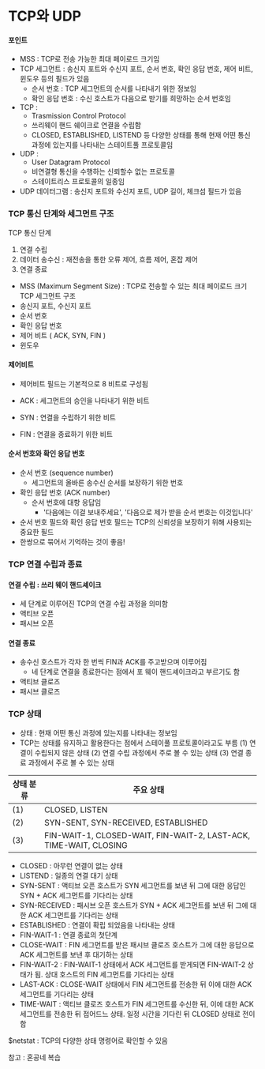 # TCP와 UDP

#### 포인트

- MSS : TCP로 전송 가능한 최대 페이로드 크기임
- TCP 세그먼트 : 송신지 포트와 수신지 포트, 순서 번호, 확인 응답 번호, 제어 비트, 윈도우 등의 필드가 있음
  - 순서 번호 : TCP 세그먼트의 순서를 나타내기 위한 정보임
  - 확인 응답 번호 : 수신 호스트가 다음으로 받기를 희망하는 순서 번호임
- TCP :
  - Trasmission Control Protocol
  - 쓰리웨이 핸드 쉐이크로 연결을 수립함
  - CLOSED, ESTABLISHED, LISTEND 등 다양한 상태를 통해 현재 어떤 통신 과정에 있는지를 나타내는 스테이트풀 프로토콜임
- UDP :
  - User Datagram Protocol
  - 비연결형 통신을 수행하는 신뢰할수 없는 프로토콜
  - 스테이트리스 프로토콜의 일종임
- UDP 데이터그램 : 송신지 포트와 수신지 포트, UDP 길이, 체크섬 필드가 있음

### TCP 통신 단계와 세그먼트 구조

TCP 통신 단계

1. 연결 수립
2. 데이터 송수신 : 재전송을 통한 오류 제어, 흐름 제어, 혼잡 제어
3. 연결 종료

- MSS (Maximum Segment Size) : TCP로 전송할 수 있는 최대 페이로드 크기
  TCP 세그먼트 구조
- 송신지 포트, 수신지 포트
- 순서 번호
- 확인 응답 번호
- 제어 비트 ( ACK, SYN, FIN )
- 윈도우

#### 제어비트

- 제어비트 필드는 기본적으로 8 비트로 구성됨

- ACK : 세그먼트의 승인을 나타내기 위한 비트
- SYN : 연결을 수립하기 위한 비트
- FIN : 연결을 종료하기 위한 비트

#### 순서 번호와 확인 응답 번호

- 순서 번호 (sequence number)
  - 세그먼트의 올바른 송수신 순서를 보장하기 위한 번호
- 확인 응답 번호 (ACK number)
  - 순서 번호에 대항 응답임
    - '다음에는 이걸 보내주세요', '다음으로 제가 받을 순서 번호는 이것입니다'
- 순서 번호 필드와 확인 응답 번호 필드는 TCP의 신뢰성을 보장하기 위해 사용되는 중요한 필드
- 한쌍으로 묶어서 기억하는 것이 좋음!

### TCP 연결 수립과 종료

#### 연결 수립 : 쓰리 웨이 핸드셰이크

- 세 단계로 이루어진 TCP의 연결 수립 과정을 의미함
- 액티브 오픈
- 패시브 오픈

#### 연결 종료

- 송수신 호스트가 각자 한 번씩 FIN과 ACK를 주고받으며 이루어짐
  - 네 단계로 연결을 종료한다는 점에서 포 웨이 핸드셰이크라고 부르기도 함
- 액티브 클로즈
- 패시브 클로즈

### TCP 상태

- 상태 : 현재 어떤 통신 과정에 있는지를 나타내는 정보임
- TCP는 상태를 유지하고 활용한다는 점에서 스테이풀 프로토콜이라고도 부름
  (1) 연결이 수립되지 않은 상태
  (2) 연결 수립 과정에서 주로 볼 수 있는 상태
  (3) 연결 종료 과정에서 주로 볼 수 있는 상태

| 상태 분류 | 주요 상태                                                         |
| --------- | ----------------------------------------------------------------- |
| (1)       | CLOSED, LISTEN                                                    |
| (2)       | SYN-SENT, SYN-RECEIVED, ESTABLISHED                               |
| (3)       | FIN-WAIT-1, CLOSED-WAIT, FIN-WAIT-2, LAST-ACK, TIME-WAIT, CLOSING |

- CLOSED : 아무런 연결이 없는 상태
- LISTEND : 일종의 연결 대기 상태
- SYN-SENT : 액티브 오픈 호스트가 SYN 세그먼트를 보낸 뒤 그에 대한 응답인 SYN + ACK 세그먼트를 기다리는 상태
- SYN-RECEIVED : 패시브 오픈 호스트가 SYN + ACK 세그먼트를 보낸 뒤 그에 대한 ACK 세그먼트를 기다리는 상태
- ESTABLISHED : 연결이 확립 되었음을 나타내는 상태
- FIN-WAIT-1 : 연결 종료의 첫단계
- CLOSE-WAIT : FIN 세그먼트를 받은 패시브 클로즈 호스트가 그에 대한 응답으로 ACK 세그먼트를 보낸 후 대기하는 상태
- FIN-WAIT-2 : FIN-WAIT-1 상태에서 ACK 세그먼트를 받게되면 FIN-WAIT-2 상태가 됨. 상대 호스트의 FIN 세그먼트를 기다리는 상태
- LAST-ACK : CLOSE-WAIT 상태에서 FIN 세그먼트를 전송한 뒤 이에 대한 ACK 세그먼트를 기다리는 상태
- TIME-WAIT : 액티브 클로즈 호스트가 FIN 세그먼트를 수신한 뒤, 이에 대한 ACK 세그먼트를 전송한 뒤 접어드느 상태. 일정 시간을 기다린 뒤 CLOSED 상태로 전이함

$netstat : TCP의 다양한 상태 명령어로 확인할 수 있음

참고 : 혼공네 복습
